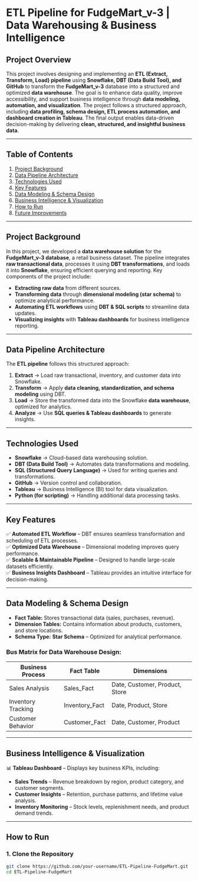 # **ETL Pipeline for FudgeMart_v-3 | Data Warehousing & Business Intelligence**

## **Project Overview**  
This project involves designing and implementing an **ETL (Extract, Transform, Load) pipeline** using **Snowflake, DBT (Data Build Tool), and GitHub** to transform the **FudgeMart_v-3** database into a structured and optimized **data warehouse**. The goal is to enhance data quality, improve accessibility, and support business intelligence through **data modeling, automation, and visualization**. The project follows a structured approach, including **data profiling, schema design, ETL process automation, and dashboard creation in Tableau**. The final output enables data-driven decision-making by delivering **clean, structured, and insightful business data**.

---

## **Table of Contents**  
1. [Project Background](#project-background)  
2. [Data Pipeline Architecture](#data-pipeline-architecture)  
3. [Technologies Used](#technologies-used)  
4. [Key Features](#key-features)  
5. [Data Modeling & Schema Design](#data-modeling--schema-design)  
6. [Business Intelligence & Visualization](#business-intelligence--visualization)  
7. [How to Run](#how-to-run)  
8. [Future Improvements](#future-improvements)  

---

## **Project Background**  
In this project, we developed a **data warehouse solution** for the **FudgeMart_v-3 database**, a retail business dataset. The pipeline integrates **raw transactional data**, processes it using **DBT transformations**, and loads it into **Snowflake**, ensuring efficient querying and reporting. Key components of the project include:
- **Extracting raw data** from different sources.  
- **Transforming data** through **dimensional modeling (star schema)** to optimize analytical performance.  
- **Automating ETL workflows** using **DBT & SQL scripts** to streamline data updates.  
- **Visualizing insights** with **Tableau dashboards** for business intelligence reporting.  

---

## **Data Pipeline Architecture**  
The **ETL pipeline** follows this structured approach:
1. **Extract** → Load raw transactional, inventory, and customer data into Snowflake.  
2. **Transform** → Apply **data cleaning, standardization, and schema modeling** using DBT.  
3. **Load** → Store the transformed data into the Snowflake **data warehouse**, optimized for analytics.  
4. **Analyze** → Use **SQL queries & Tableau dashboards** to generate insights.  

---

## **Technologies Used**  
- **Snowflake** → Cloud-based data warehousing solution.  
- **DBT (Data Build Tool)** → Automates data transformations and modeling.  
- **SQL (Structured Query Language)** → Used for writing queries and transformations.  
- **GitHub** → Version control and collaboration.  
- **Tableau** → Business Intelligence (BI) tool for data visualization.  
- **Python (for scripting)** → Handling additional data processing tasks.  

---

## **Key Features**  
✅ **Automated ETL Workflow** – DBT ensures seamless transformation and scheduling of ETL processes.  
✅ **Optimized Data Warehouse** – Dimensional modeling improves query performance.  
✅ **Scalable & Maintainable Pipeline** – Designed to handle large-scale datasets efficiently.  
✅ **Business Insights Dashboard** – Tableau provides an intuitive interface for decision-making.  

---

## **Data Modeling & Schema Design**  
- **Fact Table:** Stores transactional data (sales, purchases, revenue).  
- **Dimension Tables:** Contains information about products, customers, and store locations.  
- **Schema Type:** **Star Schema** – Optimized for analytical performance.  

### **Bus Matrix for Data Warehouse Design:**  
| Business Process | Fact Table | Dimensions |
|-----------------|-----------|------------|
| Sales Analysis | Sales_Fact | Date, Customer, Product, Store |
| Inventory Tracking | Inventory_Fact | Date, Product, Store |
| Customer Behavior | Customer_Fact | Date, Customer, Product |

---

## **Business Intelligence & Visualization**  
📊 **Tableau Dashboard** – Displays key business KPIs, including:
- **Sales Trends** – Revenue breakdown by region, product category, and customer segments.  
- **Customer Insights** – Retention, purchase patterns, and lifetime value analysis.  
- **Inventory Monitoring** – Stock levels, replenishment needs, and product demand trends.  

---

## **How to Run**  
### **1. Clone the Repository**  
```bash
git clone https://github.com/your-username/ETL-Pipeline-FudgeMart.git
cd ETL-Pipeline-FudgeMart


